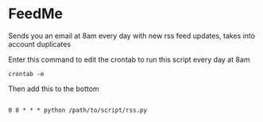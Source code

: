 # FeedMe
Sends you an email at 8am every day with new rss feed updates, takes into account duplicates

Enter this command to edit the crontab to run this script every day at 8am

`crontab -e`

Then add this to the bottom

```

0 8 * * * python /path/to/script/rss.py

```
